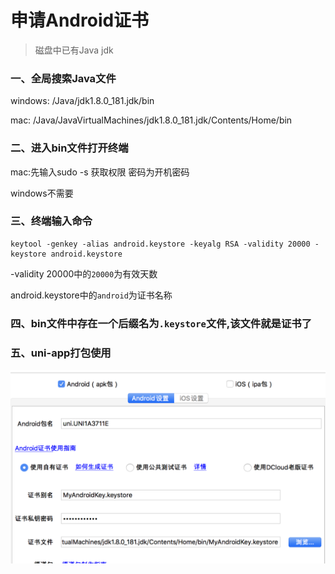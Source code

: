 # 申请Android证书

> 磁盘中已有Java jdk

### 一、全局搜索Java文件
windows: /Java/jdk1.8.0_181.jdk/bin

mac: /Java/JavaVirtualMachines/jdk1.8.0_181.jdk/Contents/Home/bin

### 二、进入bin文件打开终端
mac:先输入sudo -s 获取权限 密码为开机密码

windows不需要

### 三、终端输入命令
```
keytool -genkey -alias android.keystore -keyalg RSA -validity 20000 -keystore android.keystore
```
-validity 20000中的`20000`为有效天数

android.keystore中的`android`为证书名称

### 四、bin文件中存在一个后缀名为`.keystore`文件,该文件就是证书了

### 五、uni-app打包使用
![keystore](https://github.com/God-Liang/certificate/blob/master/keystore.jpg?raw=true)